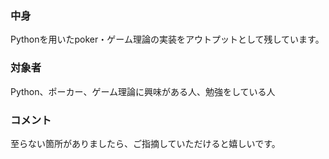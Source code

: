 ### 中身
Pythonを用いたpoker・ゲーム理論の実装をアウトプットとして残しています。

### 対象者
Python、ポーカー、ゲーム理論に興味がある人、勉強をしている人

### コメント
至らない箇所がありましたら、ご指摘していただけると嬉しいです。
